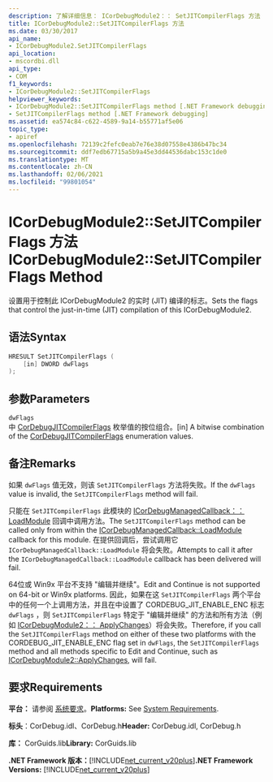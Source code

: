 ```yaml
---
description: 了解详细信息： ICorDebugModule2：： SetJITCompilerFlags 方法
title: ICorDebugModule2::SetJITCompilerFlags 方法
ms.date: 03/30/2017
api_name:
- ICorDebugModule2.SetJITCompilerFlags
api_location:
- mscordbi.dll
api_type:
- COM
f1_keywords:
- ICorDebugModule2::SetJITCompilerFlags
helpviewer_keywords:
- ICorDebugModule2::SetJITCompilerFlags method [.NET Framework debugging]
- SetJITCompilerFlags method [.NET Framework debugging]
ms.assetid: ea574c84-c622-4589-9a14-b55771af5e06
topic_type:
- apiref
ms.openlocfilehash: 72139c2fefc0eab7e76e38d07558e4386b47bc34
ms.sourcegitcommit: ddf7edb67715a5b9a45e3dd44536dabc153c1de0
ms.translationtype: MT
ms.contentlocale: zh-CN
ms.lasthandoff: 02/06/2021
ms.locfileid: "99801054"
---
```

# <a name="icordebugmodule2setjitcompilerflags-method"></a><span data-ttu-id="badf3-103">ICorDebugModule2::SetJITCompilerFlags 方法</span><span class="sxs-lookup"><span data-stu-id="badf3-103">ICorDebugModule2::SetJITCompilerFlags Method</span></span>

<span data-ttu-id="badf3-104">设置用于控制此 ICorDebugModule2 的实时 (JIT) 编译的标志。</span><span class="sxs-lookup"><span data-stu-id="badf3-104">Sets the flags that control the just-in-time (JIT) compilation of this ICorDebugModule2.</span></span>  
  
## <a name="syntax"></a><span data-ttu-id="badf3-105">语法</span><span class="sxs-lookup"><span data-stu-id="badf3-105">Syntax</span></span>  
  
```cpp  
HRESULT SetJITCompilerFlags (  
    [in] DWORD dwFlags  
);  
```  
  
## <a name="parameters"></a><span data-ttu-id="badf3-106">参数</span><span class="sxs-lookup"><span data-stu-id="badf3-106">Parameters</span></span>  

 `dwFlags`  
 <span data-ttu-id="badf3-107">中 [CorDebugJITCompilerFlags](cordebugjitcompilerflags-enumeration.md) 枚举值的按位组合。</span><span class="sxs-lookup"><span data-stu-id="badf3-107">[in] A bitwise combination of the [CorDebugJITCompilerFlags](cordebugjitcompilerflags-enumeration.md) enumeration values.</span></span>  
  
## <a name="remarks"></a><span data-ttu-id="badf3-108">备注</span><span class="sxs-lookup"><span data-stu-id="badf3-108">Remarks</span></span>  

 <span data-ttu-id="badf3-109">如果 `dwFlags` 值无效，则该 `SetJITCompilerFlags` 方法将失败。</span><span class="sxs-lookup"><span data-stu-id="badf3-109">If the `dwFlags` value is invalid, the `SetJITCompilerFlags` method will fail.</span></span>  
  
 <span data-ttu-id="badf3-110">只能在 `SetJITCompilerFlags` 此模块的 [ICorDebugManagedCallback：： LoadModule](icordebugmanagedcallback-loadmodule-method.md) 回调中调用方法。</span><span class="sxs-lookup"><span data-stu-id="badf3-110">The `SetJITCompilerFlags` method can be called only from within the [ICorDebugManagedCallback::LoadModule](icordebugmanagedcallback-loadmodule-method.md) callback for this module.</span></span> <span data-ttu-id="badf3-111">在提供回调后，尝试调用它 `ICorDebugManagedCallback::LoadModule` 将会失败。</span><span class="sxs-lookup"><span data-stu-id="badf3-111">Attempts to call it after the `ICorDebugManagedCallback::LoadModule` callback has been delivered will fail.</span></span>  
  
 <span data-ttu-id="badf3-112">64位或 Win9x 平台不支持 "编辑并继续"。</span><span class="sxs-lookup"><span data-stu-id="badf3-112">Edit and Continue is not supported on 64-bit or Win9x platforms.</span></span> <span data-ttu-id="badf3-113">因此，如果在这 `SetJITCompilerFlags` 两个平台中的任何一个上调用方法，并且在中设置了 CORDEBUG_JIT_ENABLE_ENC 标志 `dwFlags` ，则 `SetJITCompilerFlags` 特定于 "编辑并继续" 的方法和所有方法（例如 [ICorDebugModule2：： ApplyChanges](icordebugmodule2-applychanges-method.md)）将会失败。</span><span class="sxs-lookup"><span data-stu-id="badf3-113">Therefore, if you call the `SetJITCompilerFlags` method on either of these two platforms with the CORDEBUG_JIT_ENABLE_ENC flag set in `dwFlags`, the `SetJITCompilerFlags` method and all methods specific to Edit and Continue, such as [ICorDebugModule2::ApplyChanges](icordebugmodule2-applychanges-method.md), will fail.</span></span>  
  
## <a name="requirements"></a><span data-ttu-id="badf3-114">要求</span><span class="sxs-lookup"><span data-stu-id="badf3-114">Requirements</span></span>  

 <span data-ttu-id="badf3-115">**平台：** 请参阅 [系统要求](../../get-started/system-requirements.md)。</span><span class="sxs-lookup"><span data-stu-id="badf3-115">**Platforms:** See [System Requirements](../../get-started/system-requirements.md).</span></span>  
  
 <span data-ttu-id="badf3-116">**标头**：CorDebug.idl、CorDebug.h</span><span class="sxs-lookup"><span data-stu-id="badf3-116">**Header:** CorDebug.idl, CorDebug.h</span></span>  
  
 <span data-ttu-id="badf3-117">**库：** CorGuids.lib</span><span class="sxs-lookup"><span data-stu-id="badf3-117">**Library:** CorGuids.lib</span></span>  
  
 <span data-ttu-id="badf3-118">**.NET Framework 版本：**[!INCLUDE[net_current_v20plus](../../../../includes/net-current-v20plus-md.md)]</span><span class="sxs-lookup"><span data-stu-id="badf3-118">**.NET Framework Versions:** [!INCLUDE[net_current_v20plus](../../../../includes/net-current-v20plus-md.md)]</span></span>
